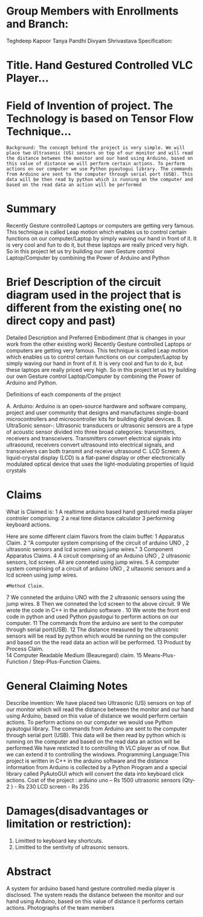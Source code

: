 #     Group Members with Enrollments and Branch:       
Teghdeep Kapoor 
Tanya Pandhi 
Divyam Shrivastava 
	Specification: 
 
#   Title. Hand Gestured Controlled VLC Player...
 
 #    Field of Invention of project. The Technology is based on Tensor Flow Technique...
	 
	Background: The concept behind the project is very simple. We will place two Ultrasonic (US) sensors on top of our monitor and will read the distance between the monitor and our hand using Arduino, based on this value of distance we will perform certain actions. To perform actions on our computer we use Python pyautogui library. The commands from Arduino are sent to the computer through serial port (USB). This data will be then read by python which is running on the computer and based on the read data an action will be performed 

#  Summary
Recently Gesture controlled Laptops or computers are getting very famous. This technique is called Leap motion which enables us to control certain functions on our computer/Laptop by simply waving our hand in front of it. It is very cool and fun to do it, but these laptops are really priced very high. So in this project let us try building our own Gesture control Laptop/Computer by combining the Power of Arduino and Python 

# Brief Description of the circuit diagram used in the project that is different from the existing one( no direct copy and past)
Detailed Description and Preferred Embodiment (that is changes in your work from the other existing work)
Recently Gesture controlled Laptops or computers are getting very famous. This technique is called Leap motion which enables us to control certain functions on our computer/Laptop by simply waving our hand in front of it. It is very cool and fun to do it, but these laptops are really priced very high. So in this project let us try building our own Gesture control Laptop/Computer by combining the Power of Arduino and Python. 
	
Definitions of each components of the project
 
A. Arduino: Arduino is an open-source hardware and software company, project and user community that designs and manufactures single-board microcontrollers and microcontroller kits for building digital devices. 
B.  UltraSonic sensor-:  Ultrasonic transducers or ultrasonic sensors are a type of acoustic sensor divided into three broad categories: transmitters, receivers and transceivers. Transmitters convert electrical signals into ultrasound, receivers convert ultrasound into electrical signals, and transceivers can both transmit and receive ultrasound 
C. LCD Screen: A liquid-crystal display (LCD) is a flat-panel display or other electronically modulated optical device that uses the light-modulating properties of liquid crystals 

#   Claims

 
   What is Claimed is:
1	A realtime arduino based hand gestured media player controler comprising: 
2	a real time distance calculator 
3	performing keyboard actions.

  Here are some different claim flavors from the claim buffet: 
1	Apparatus Claim. 
2	"A computer system comprising of the circuit of arduino UNO , 2 ultrasonic sensors and lcd screen using jump wires." 
3	Component Apparatus Claims. 
4	A circuit comprising of an Arduino UNO , 2 ultrasonic sensors, lcd screen. All are conneted using jump wires.
5	A computer system comprising of a circuit of arduino UNO , 2 ultasonic sensors and a lcd screen using jump wires.
 
	#Method Claim. 
7	We conneted the arduino UNO with the 2 ultrasonic sensors using the jump wires.
8	Then we conneted the lcd screen to the above circuit.
9	We wrote the code in C++ in the arduino software .
10	We wrote the front end code in python and used Python pyautogui to perform actions on our computer.
11	The commands from the arduino are sent to the computer through serial port(USB).
12	The distance measured by the ultrasonic sensors will be read by python which would be running on the computer and based on the the read data an action will be performed.
13	Product by Process Claim. 	
14	Computer Readable Medium (Beauregard) claim. 
15 Means-Plus-Function / Step-Plus-Function Claims.
 
#	General Claiming Notes
Describe invention: We have placed two Ultrasonic (US) sensors on top of our monitor which will read the distance between the monitor and our hand using Arduino, based on this value of distance we would perform certain actions. To perform actions on our computer we would use Python pyautogui library. The commands from Arduino are sent to the computer through serial port (USB). This data will be then read by python which is running on the computer and based on the read data an action will be performed.We have resticted it to controlling th VLC player as of now. But we can extend it to controlling the windows. 
Programming Language:This project is written in C++ in the arduino software and the distance information from Arduino is collected by a Python Program and a special library called PyAutoGUI which will convert the data into keyboard click actions. 
Cost of the project : arduino uno – Rs 1500
                                   ultrasonic sensors (Qty-2 ) - Rs  230 
                                  LCD screen -  Rs 235  

# Damages(disadvantages or limitation or restriction):
1.	Limitted to keyboard key shortcuts.
2.	Limitted to the sentivity of ultrasonic sensors.


#	Abstract
A system for arduino based hand gesture controlled media player is disclosed. The system  reads the distance between the monitor and our hand using Arduino, based on this value of distance it performs certain actions. 
 Photographs of the team members
   
